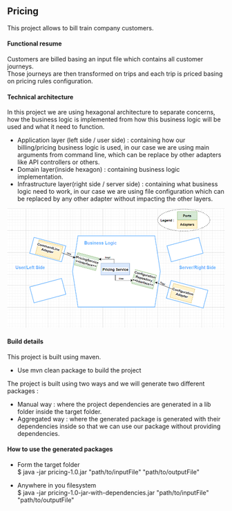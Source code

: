 ## Pricing

This project allows to bill train company customers.

#### Functional resume
Customers are billed basing an input file which contains all customer journeys.  
Those journeys are then transformed on trips and each trip is priced basing on pricing rules configuration.

#### Technical architecture
In this project we are using hexagonal architecture to separate concerns, how the business logic is implemented from how this business logic will be used and what it need to function.  
  
- Application layer (left side / user side) : containing how our billing/pricing business logic is used, in our case we are using main arguments from command line, which can be replace by other adapters like API controllers or others.  
- Domain layer(inside hexagon) : containing business logic implementation.  
- Infrastructure layer(right side / server side) : containing what business logic need to work, in our case we are using file configuration which can be replaced by any other adapter without impacting the other layers. 

![alt text](https://github.com/osiala-crafts/Pricing/blob/master/src/main/resources/spec/arc.PNG?raw=true)

 
#### Build details
This project is built using maven.
- Use mvn clean package to build the project

The project is built using two ways and we will generate two different packages : 
- Manual way : where the project dependencies are generated in a lib folder inside the target folder.
- Aggregated way : where the generated package is generated with their dependencies inside so that we can use our package without providing dependencies. 

#### How to use the generated packages

- Form the target folder  
$ java -jar pricing-1.0.jar "path/to/inputFile" "path/to/outputFile"

- Anywhere in you filesystem  
$ java -jar pricing-1.0-jar-with-dependencies.jar "path/to/inputFile" "path/to/outputFile"


